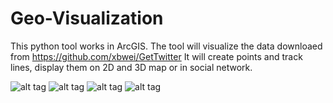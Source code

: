 Geo-Visualization
=================
This python tool works in ArcGIS.
The tool will visualize the data downloaed from https://github.com/xbwei/GetTwitter 
It will create points and track lines, display them on 2D and 3D map or in social network.

![alt tag](https://raw.githubusercontent.com/xbwei/Visualization-for-Geo-Twitter-Data/master/twitter_network.png)
![alt tag](https://raw.github.com/xbwei/Geo-Visualization/master/InterFace.PNG)
![alt tag](https://raw.github.com/xbwei/Geo-Visualization/master/geotweet.jpg)
![alt tag](https://raw.github.com/xbwei/Geo-Visualization/master/GeoTweet3D.jpg)
